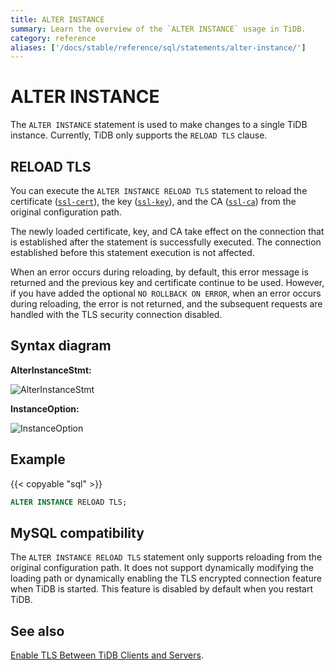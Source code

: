 ```yaml
---
title: ALTER INSTANCE
summary: Learn the overview of the `ALTER INSTANCE` usage in TiDB.
category: reference
aliases: ['/docs/stable/reference/sql/statements/alter-instance/']
---
```


# ALTER INSTANCE

The `ALTER INSTANCE` statement is used to make changes to a single TiDB instance. Currently, TiDB only supports the `RELOAD TLS` clause.

## RELOAD TLS

You can execute the `ALTER INSTANCE RELOAD TLS` statement to reload the certificate ([`ssl-cert`](/tidb-configuration-file.md#ssl-cert)), the key ([`ssl-key`](/tidb-configuration-file.md#ssl-key)), and the CA ([`ssl-ca`](/tidb-configuration-file.md#ssl-ca)) from the original configuration path.

The newly loaded certificate, key, and CA take effect on the connection that is established after the statement is successfully executed. The connection established before this statement execution is not affected.

When an error occurs during reloading, by default, this error message is returned and the previous key and certificate continue to be used. However, if you have added the optional `NO ROLLBACK ON ERROR`, when an error occurs during reloading, the error is not returned, and the subsequent requests are handled  with the TLS security connection disabled.

## Syntax diagram

**AlterInstanceStmt:**

![AlterInstanceStmt](/media/sqlgram/AlterInstanceStmt.png)

**InstanceOption:**

![InstanceOption](/media/sqlgram/InstanceOption.png)

## Example

{{< copyable "sql" >}}

```sql
ALTER INSTANCE RELOAD TLS;
```

## MySQL compatibility

The `ALTER INSTANCE RELOAD TLS` statement only supports reloading from the original configuration path. It does not support dynamically modifying the loading path or dynamically enabling the TLS encrypted connection feature when TiDB is started. This feature is disabled by default when you restart TiDB.

## See also

[Enable TLS Between TiDB Clients and Servers](/enable-tls-between-clients-and-servers.md).
